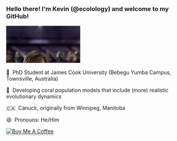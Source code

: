 ### Hello there! I'm Kevin (@ecolology) and welcome to my GitHub!

<img src="star-wars-hello-there.gif" alt="hello-there" width="200"/>

:kangaroo: &nbsp;PhD Student at James Cook University (Bebegu Yumba Campus, Townsville, Australia)

:tropical_fish: &nbsp;Developing coral population models that include (more) realistic evolutionary dynamics

:canada: &nbsp;Canuck, originally from Winnipeg, Manitoba

😄 &nbsp;Pronouns: He/Him


<a href="https://www.buymeacoffee.com/ecolology" target="_blank"><img src="https://www.buymeacoffee.com/assets/img/custom_images/orange_img.png" alt="Buy Me A Coffee" style="height: 41px !important;width: 174px !important;box-shadow: 0px 3px 2px 0px rgba(190, 190, 190, 0.5) !important;-webkit-box-shadow: 0px 3px 2px 0px rgba(190, 190, 190, 0.5) !important;" ></a>


